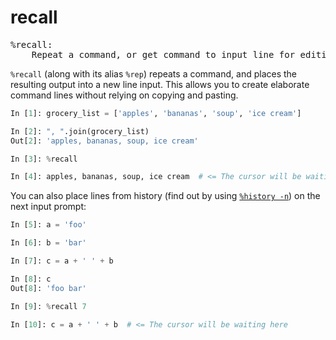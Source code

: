 # recall

<pre class="output">
%recall:
    Repeat a command, or get command to input line for editing.
</pre>

`%recall` (along with its alias `%rep`) repeats a command, and places the resulting output into a new line input. This allows you to create elaborate command lines without relying on copying and pasting.

```python
In [1]: grocery_list = ['apples', 'bananas', 'soup', 'ice cream']

In [2]: ", ".join(grocery_list)
Out[2]: 'apples, bananas, soup, ice cream'

In [3]: %recall

In [4]: apples, bananas, soup, ice cream  # <= The cursor will be waiting here
```

You can also place lines from history (find out by using [`%history -n`](./history.md)) on the next input prompt:

```python
In [5]: a = 'foo'

In [6]: b = 'bar'

In [7]: c = a + ' ' + b

In [8]: c
Out[8]: 'foo bar'

In [9]: %recall 7

In [10]: c = a + ' ' + b  # <= The cursor will be waiting here
```
